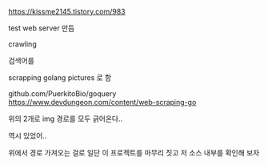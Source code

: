 https://kissme2145.tistory.com/983

test web server 만듬 

crawling 

검색어를 

scrapping golang pictures 로 함 



github.com/PuerkitoBio/goquery
https://www.devdungeon.com/content/web-scraping-go

위의 2개로 img 경로를 모두 긁어온다..

역시 있었어.. 

위에서 경로 가져오는 걸로 일단 이 프로젝트를 마무리 짓고 저 소스 내부를 확인해 보자
